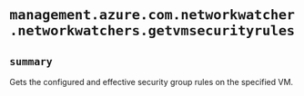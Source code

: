 # `management.azure.com.networkwatcher.networkwatchers.getvmsecurityrules`

## `summary`
Gets the configured and effective security group rules on the specified VM.


